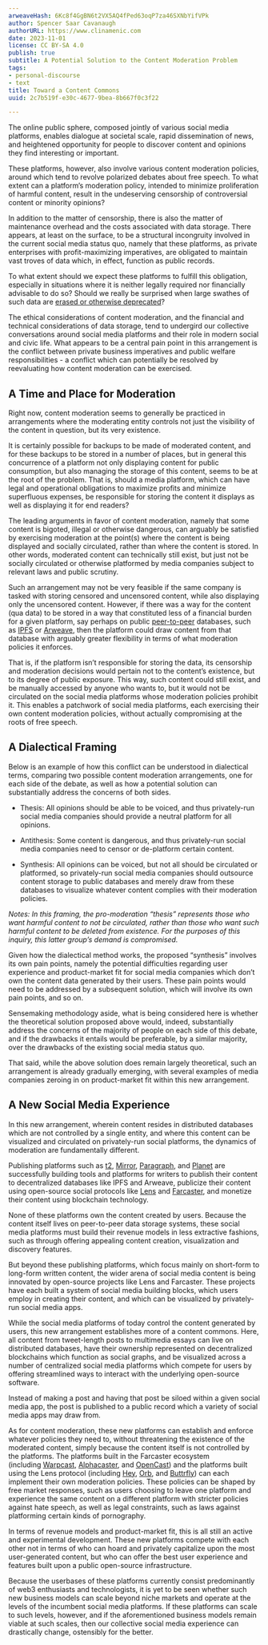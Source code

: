 ```yaml
---
arweaveHash: 6Kc8f4GgBN6t2VX5AQ4fPed63oqP7za46SXNbYifVPk
author: Spencer Saar Cavanaugh
authorURL: https://www.clinamenic.com
date: 2023-11-01
license: CC BY-SA 4.0
publish: true
subtitle: A Potential Solution to the Content Moderation Problem
tags:
- personal-discourse
- text
title: Toward a Content Commons
uuid: 2c7b519f-e30c-4677-9bea-8b667f0c3f22

---
```


The online public sphere, composed jointly of various social media platforms, enables dialogue at societal scale, rapid dissemination of news, and heightened opportunity for people to discover content and opinions they find interesting or important.

These platforms, however, also involve various content moderation policies, around which tend to revolve polarized debates about free speech. To what extent can a platform’s moderation policy, intended to minimize proliferation of harmful content, result in the undeserving censorship of controversial content or minority opinions?

In addition to the matter of censorship, there is also the matter of maintenance overhead and the costs associated with data storage. There appears, at least on the surface, to be a structural incongruity involved in the current social media status quo, namely that these platforms, as private enterprises with profit-maximizing imperatives, are obligated to maintain vast troves of data which, in effect, function as public records.

To what extent should we expect these platforms to fulfill this obligation, especially in situations where it is neither legally required nor financially advisable to do so? Should we really be surprised when large swathes of such data are [erased or otherwise deprecated](https://www.forbes.com/sites/mattnovak/2023/08/19/twitter-deletes-all-user-photos-and-links-from-2011-2014/?sh=676de07478fe)?

The ethical considerations of content moderation, and the financial and technical considerations of data storage, tend to undergird our collective conversations around social media platforms and their role in modern social and civic life. What appears to be a central pain point in this arrangement is the conflict between private business imperatives and public welfare responsibilities - a conflict which can potentially be resolved by reevaluating how content moderation can be exercised.

## A Time and Place for Moderation

Right now, content moderation seems to generally be practiced in arrangements where the moderating entity controls not just the visibility of the content in question, but its very existence.

It is certainly possible for backups to be made of moderated content, and for these backups to be stored in a number of places, but in general this concurrence of a platform not only displaying content for public consumption, but also managing the storage of this content, seems to be at the root of the problem. That is, should a media platform, which can have legal and operational obligations to maximize profits and minimize superfluous expenses, be responsible for storing the content it displays as well as displaying it for end readers?

The leading arguments in favor of content moderation, namely that some content is bigoted, illegal or otherwise dangerous, can arguably be satisfied by exercising moderation at the point(s) where the content is being displayed and socially circulated, rather than where the content is stored. In other words, moderated content can technically still exist, but just not be socially circulated or otherwise platformed by media companies subject to relevant laws and public scrutiny.

Such an arrangement may not be very feasible if the same company is tasked with storing censored and uncensored content, while also displaying only the uncensored content. However, if there was a way for the content (qua data) to be stored in a way that constituted less of a financial burden for a given platform, say perhaps on public [peer-to-peer](https://en.wikipedia.org/wiki/Peer-to-peer) databases, such as [IPFS](https://www.ipfs.com/) or [Arweave](https://www.arweave.org/), then the platform could draw content from that database with arguably greater flexibility in terms of what moderation policies it enforces.

That is, if the platform isn’t responsible for storing the data, its censorship and moderation decisions would pertain not to the content’s existence, but to its degree of public exposure. This way, such content could still exist, and be manually accessed by anyone who wants to, but it would not be circulated on the social media platforms whose moderation policies prohibit it. This enables a patchwork of social media platforms, each exercising their own content moderation policies, without actually compromising at the roots of free speech.

## A Dialectical Framing

Below is an example of how this conflict can be understood in dialectical terms, comparing two possible content moderation arrangements, one for each side of the debate, as well as how a potential solution can substantially address the concerns of both sides.

- Thesis: All opinions should be able to be voiced, and thus privately-run social media companies should provide a neutral platform for all opinions.

- Antithesis: Some content is dangerous, and thus privately-run social media companies need to censor or de-platform certain content.

- Synthesis: All opinions can be voiced, but not all should be circulated or platformed, so privately-run social media companies should outsource content storage to public databases and merely draw from these databases to visualize whatever content complies with their moderation policies.

_Notes: In this framing, the pro-moderation “thesis” represents those who want harmful content to not be circulated, rather than those who want such harmful content to be deleted from existence. For the purposes of this inquiry, this latter group’s demand is compromised._

Given how the dialectical method works, the proposed “synthesis” involves its own pain points, namely the potential difficulties regarding user experience and product-market fit for social media companies which don’t own the content data generated by their users. These pain points would need to be addressed by a subsequent solution, which will involve its own pain points, and so on.

Sensemaking methodology aside, what is being considered here is whether the theoretical solution proposed above would, indeed, substantially address the concerns of the majority of people on each side of this debate, and if the drawbacks it entails would be preferable, by a similar majority, over the drawbacks of the existing social media status quo.

That said, while the above solution does remain largely theoretical, such an arrangement is already gradually emerging, with several examples of media companies zeroing in on product-market fit within this new arrangement.

## A New Social Media Experience

In this new arrangement, wherein content resides in distributed databases which are not controlled by a single entity, and where this content can be visualized and circulated on privately-run social platforms, the dynamics of moderation are fundamentally different.

Publishing platforms such as [t2](https://t2.world/), [Mirror](https://mirror.xyz/), [Paragraph](https://paragraph.xyz/), and [Planet](https://www.planetable.xyz/) are successfully building tools and platforms for writers to publish their content to decentralized databases like IPFS and Arweave, publicize their content using open-source social protocols like [Lens](https://www.lens.xyz/) and [Farcaster](https://www.farcaster.xyz/), and monetize their content using blockchain technology.

None of these platforms own the content created by users. Because the content itself lives on peer-to-peer data storage systems, these social media platforms must build their revenue models in less extractive fashions, such as through offering appealing content creation, visualization and discovery features.

But beyond these publishing platforms, which focus mainly on short-form to long-form written content, the wider arena of social media content is being innovated by open-source projects like Lens and Farcaster. These projects have each built a system of social media building blocks, which users employ in creating their content, and which can be visualized by privately-run social media apps.

While the social media platforms of today control the content generated by users, this new arrangement establishes more of a content commons. Here, all content from tweet-length posts to multimedia essays can live on distributed databases, have their ownership represented on decentralized blockchains which function as social graphs, and be visualized across a number of centralized social media platforms which compete for users by offering streamlined ways to interact with the underlying open-source software.

Instead of making a post and having that post be siloed within a given social media app, the post is published to a public record which a variety of social media apps may draw from.

As for content moderation, these new platforms can establish and enforce whatever policies they need to, without threatening the existence of the moderated content, simply because the content itself is not controlled by the platforms. The platforms built in the Farcaster ecosystem (including [Warpcast](https://warpcast.com/), [Alphacaster](https://alphacaster.xyz/), and [OpenCast](https://github.com/stephancill/opencast)) and the platforms built using the Lens protocol (including [Hey](https://hey.xyz/), [Orb](https://orb.ac/), and [Buttrfly](https://buttrfly.app/home)) can each implement their own moderation policies. These policies can be shaped by free market responses, such as users choosing to leave one platform and experience the same content on a different platform with stricter policies against hate speech, as well as legal constraints, such as laws against platforming certain kinds of pornography.

In terms of revenue models and product-market fit, this is all still an active and experimental development. These new platforms compete with each other not in terms of who can hoard and privately capitalize upon the most user-generated content, but who can offer the best user experience and features built upon a public open-source infrastructure.

Because the userbases of these platforms currently consist predominantly of web3 enthusiasts and technologists, it is yet to be seen whether such new business models can scale beyond niche markets and operate at the levels of the incumbent social media platforms. If these platforms can scale to such levels, however, and if the aforementioned business models remain viable at such scales, then our collective social media experience can drastically change, ostensibly for the better.
